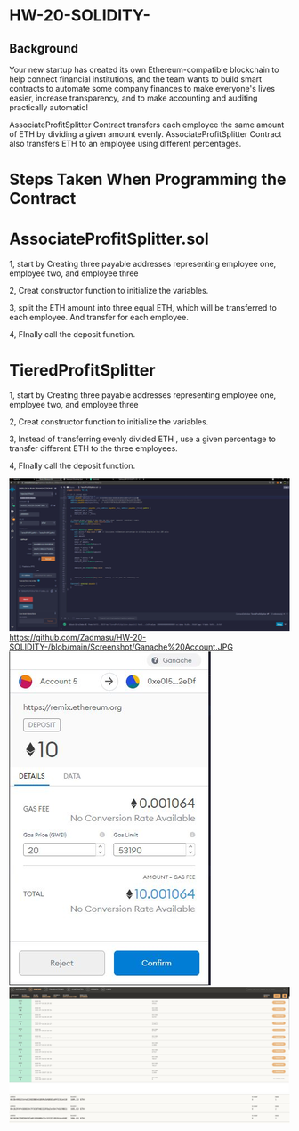 # HW-20-SOLIDITY-
## Background

Your new startup has created its own Ethereum-compatible blockchain to help connect financial institutions, and the team wants to build smart contracts to automate some company finances to make everyone's lives easier, increase transparency, and to make accounting and auditing practically automatic!

 AssociateProfitSplitter Contract transfers each employee the same amount of ETH by dividing a given amount evenly. AssociateProfitSplitter Contract also transfers ETH to an employee using different percentages. 

# Steps Taken When Programming the Contract 

# AssociateProfitSplitter.sol

1, start by Creating   three payable addresses representing employee one, employee two, and employee three

2, Creat constructor function to initialize the variables. 

3, split the ETH amount into three equal ETH, which will be transferred to each employee.  And transfer for each employee.

4, FInally call the deposit function. 

# TieredProfitSplitter 

1, start by Creating   three payable addresses representing employee one, employee two, and employee three

2, Creat constructor function to initialize the variables. 

3, Instead of transferring evenly divided ETH , use a given percentage to transfer different ETH to the three employees.

4, FInally call the deposit function. 



![Solidity Program TiereProfitSplitter](https://github.com/Zadmasu/HW-20-SOLIDITY-/blob/main/Screenshot/Solidity%20Program%20TiereProfitSplitter.JPG)
https://github.com/Zadmasu/HW-20-SOLIDITY-/blob/main/Screenshot/Ganache%20Account.JPG
![Solidity Program TiereProfitSplitter](https://github.com/Zadmasu/HW-20-SOLIDITY-/blob/main/Screenshot/MetaMaskJPG.JPG)
![Solidity Program TiereProfitSplitter](https://github.com/Zadmasu/HW-20-SOLIDITY-/blob/main/Screenshot/ganache%20blocks%20JPG.JPG)
![Solidity Program TiereProfitSplitter](https://github.com/Zadmasu/HW-20-SOLIDITY-/blob/main/Screenshot/Ganache%20Account.JPG)
